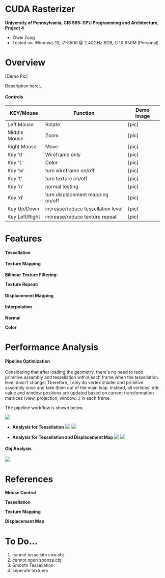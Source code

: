 CUDA Rasterizer
===============

**University of Pennsylvania, CIS 565: GPU Programming and Architecture, Project 4**

* Ziwei Zong
* Tested on: Windows 10, i7-5500 @ 2.40GHz 8GB, GTX 950M (Personal)

Overview
========================

[Demo Pic]

Description here:...

#### Controls

|  KEY/Mouse	|   Function						| Demo Image		|
|---------------|-----------------------------------|-------------------|
|Left Mouse		| Rotate							|  [pic]			|
|Middle Mouse	| Zoom								|  [pic]			|
|Right Mouse	| Move								|  [pic]			|
|Key '0'		| Wireframe only					|  [pic]			|
|Key '1'		|     Color							|  [pic]			|
|Key 'w'		| turn wireframe on/off				|  [pic]			|
|Key 't'		| turn texture on/off			    |  [pic]			|
|Key 'n'		|  normal testing					|  [pic]			|
|Key 'd'		| turn displacement mapping on/off  |  [pic]			|
|Key Up/Down	|increase/reduce tessellation level |  [pic]			|
|Key Left/Right	|increase/reduce texture repeat		|  [pic]			|

Features
========================

#### Tessellation

#### Texture Mapping

**Bilinear Texture Filtering:** 

**Texture Repeat:** 

#### Displacement Mapping

#### Interpolation

**Normal**

**Color**

Performance Analysis
========================

#### Pipeline Optimization

Considering that after loading the geometry, there's no need to redo primitive assembly and tessellation within each frame when
 the tessellation level dosn't change. Therefore, I only do vertex shader and primitive assembly once and take them out of the main loop.
 Instead, all vertices' ndc value and window positions are updated based on current transformation matrices (view, projection, window...) in each frame.

 The pipeline workflow is shown below.

![](img/Pipeline.png)


* **Analysis for Tessellation**
![](img/Suzzane_tess2.PNG) ![](img/tess_suzanne.png)

* **Analysis for Tessellation and Displacement Map**
![](img/Plane_tess8.PNG) ![](img/tess_plane.png)

#### Obj Analysis

![](img/Objs.png)

References
========================

**Mouse Control**

**Tessellation**

**Texture Mapping**

**Displacement Map**

To Do...
========================
1. cannot tessellate cow.obj
2. cannot open sponza.obj
3. Smooth Tessellation
4. seperate textuers